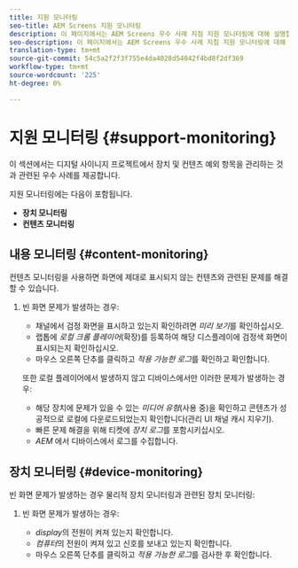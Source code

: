 ```yaml
---
title: 지원 모니터링
seo-title: AEM Screens 지원 모니터링
description: 이 페이지에서는 AEM Screens 우수 사례 지침 지원 모니터링에 대해 설명합니다.
seo-description: 이 페이지에서는 AEM Screens 우수 사례 지침 지원 모니터링에 대해 설명합니다.
translation-type: tm+mt
source-git-commit: 54c5a2f2f3f755e4da4028d54042f4bd8f2df369
workflow-type: tm+mt
source-wordcount: '225'
ht-degree: 0%

---
```



# 지원 모니터링 {#support-monitoring}

이 섹션에서는 디지털 사이니지 프로젝트에서 장치 및 컨텐츠 예외 항목을 관리하는 것과 관련된 우수 사례를 제공합니다.

지원 모니터링에는 다음이 포함됩니다.

* **장치 모니터링**
* **컨텐츠 모니터링**

## 내용 모니터링 {#content-monitoring}

컨텐츠 모니터링을 사용하면 화면에 제대로 표시되지 않는 컨텐츠와 관련된 문제를 해결할 수 있습니다.

1. 빈 화면 문제가 발생하는 경우:

   * 채널에서 검정 화면을 표시하고 있는지 확인하려면 *미리 보기*&#x200B;를 확인하십시오.
   * 랩톱에 *로컬 크롬 플레이어*(확장)를 등록하여 해당 디스플레이에 검정색 화면이 표시되는지 확인하십시오.
   * 마우스 오른쪽 단추를 클릭하고 *적용 가능한 로그*&#x200B;를 확인하고 확인합니다.

   또한 로컬 플레이어에서 발생하지 않고 디바이스에서만 이러한 문제가 발생하는 경우:

   * 해당 장치에 문제가 있을 수 있는 *미디어 유형*(사용 중)을 확인하고 콘텐츠가 성공적으로 로컬에 다운로드되었는지 확인합니다(관리 UI 채널 캐시 지우기).
   * 빠른 문제 해결을 위해 티켓에 *장치 로그*&#x200B;를 포함시키십시오.
   * *AEM* 에서 디바이스에서 로그를 수집합니다.


## 장치 모니터링 {#device-monitoring}

빈 화면 문제가 발생하는 경우 물리적 장치 모니터링과 관련된 장치 모니터링:

1. 빈 화면 문제가 발생하는 경우:

   * *display*&#x200B;의 전원이 켜져 있는지 확인합니다.
   * *컴퓨터*&#x200B;의 전원이 켜져 있고 신호를 보내고 있는지 확인합니다.
   * 마우스 오른쪽 단추를 클릭하고 *적용 가능한 로그*&#x200B;를 검사한 후 확인합니다.

